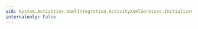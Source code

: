 ```yaml
---
uid: System.Activities.XamlIntegration.ActivityXamlServices.InitializeComponent(System.Type,System.Object)
internalonly: False
---
```

